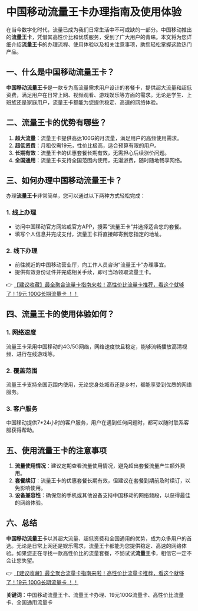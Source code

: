 # 中国移动流量王卡办理指南及使用体验

在当今数字化时代，流量已成为我们日常生活中不可或缺的一部分。中国移动推出的**流量王卡**，凭借其高性价比和优质服务，受到了广大用户的青睐。本文将为您详细介绍**流量王卡**的办理流程、使用体验以及相关注意事项，助您轻松掌握这款热门产品。

## 一、什么是中国移动流量王卡？

**中国移动流量王卡**是一款专为高流量需求用户设计的套餐卡，提供超大流量和超低资费，满足用户在日常上网、视频观看、游戏娱乐等方面的需求。无论是学生、上班族还是家庭用户，流量王卡都能为您提供稳定、高速的网络体验。

## 二、流量王卡的优势有哪些？

1. **超大流量**：流量王卡提供高达100G的月流量，满足用户的高频使用需求。
2. **超低资费**：月租仅需19元，性价比极高，适合预算有限的用户。
3. **长期有效**：流量王卡的优惠套餐长期有效，无需担心后续涨价问题。
4. **全国通用**：流量王卡支持全国范围内使用，无漫游费，随时随地畅享网络。

## 三、如何办理中国移动流量王卡？

办理**流量王卡**非常简单，您可以通过以下两种方式轻松完成：

### 1. 线上办理
- 访问中国移动官方网站或官方APP，搜索“流量王卡”并选择适合您的套餐。
- 填写个人信息并完成支付，流量王卡将直接邮寄到您指定的地址。

### 2. 线下办理
- 前往就近的中国移动营业厅，向工作人员咨询“流量王卡”办理事宜。
- 提供有效身份证件并完成相关手续，即可当场领取流量王卡。

👉 [【建议收藏】最全聚合流量卡指南来啦！高性价比流量卡推荐，看这个就够了！19元 100G长期流量卡 ！！](https://bit.ly/Liuliangka)

## 四、流量王卡的使用体验如何？

### 1. 网络速度
流量王卡采用中国移动的4G/5G网络，网络速度快且稳定，能够流畅播放高清视频、进行在线游戏等。

### 2. 覆盖范围
流量王卡支持全国范围内使用，无论您身处城市还是乡村，都能享受到优质的网络服务。

### 3. 客户服务
中国移动提供7*24小时的客户服务，用户在遇到任何问题时，都可以随时联系客服获得帮助。

## 五、使用流量王卡的注意事项

1. **流量使用情况**：建议定期查看流量使用情况，避免超出套餐流量产生额外费用。
2. **套餐续订**：流量王卡的优惠套餐长期有效，但建议在套餐到期前及时续订，以免影响使用。
3. **设备兼容性**：确保您的手机或其他设备支持中国移动的网络频段，以获得最佳的网络体验。

## 六、总结

**中国移动流量王卡**以其超大流量、超低资费和全国通用的优势，成为众多用户的首选。无论是日常上网还是娱乐需求，流量王卡都能为您提供稳定、高速的网络体验。如果您正在寻找一款高性价比的流量套餐，不妨试试**流量王卡**，相信它一定不会让您失望。

👉 [【建议收藏】最全聚合流量卡指南来啦！高性价比流量卡推荐，看这个就够了！19元 100G长期流量卡 ！！](https://bit.ly/Liuliangka)

**关键词**：中国移动流量王卡、流量王卡办理、19元100G流量卡、高性价比流量卡、全国通用流量卡